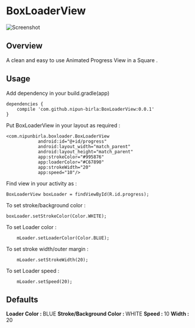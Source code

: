 BoxLoaderView
===

![Screenshot](https://github.com/nipun-birla/BoxLoaderView/blob/master/preview.gif)

<h2>Overview</h2>
A clean and easy to use Animated Progress View in a Square
.
<h2>Usage</h2>

Add dependency in your build.gradle(app)

    dependencies {
        compile 'com.github.nipun-birla:BoxLoaderView:0.0.1'
    }

Put BoxLoaderView in your layout as required :

    <com.nipunbirla.boxloader.BoxLoaderView
                android:id="@+id/progress"
                android:layout_width="match_parent"
                android:layout_height="match_parent"
                app:strokeColor="#995876"
                app:loaderColor="#C67890"
                app:strokeWidth="20"
                app:speed="10"/>

Find view in your activity as :

    BoxLoaderView boxLoader = findViewById(R.id.progress);

To set stroke/background color :

    boxLoader.setStrokeColor(Color.WHITE);

To set Loader color :

        mLoader.setLoaderColor(Color.BLUE);

To set stroke width/outer margin :

        mLoader.setStrokeWidth(20);

To set Loader speed :

        mLoader.setSpeed(20);

<h2>Defaults</h2>

<b>Loader Color : </b> BLUE<ls>
<b>Stroke/Background Color : </b> WHITE<ls>
<b>Speed : </b> 10<ls>
<b>Width : </b> 20



